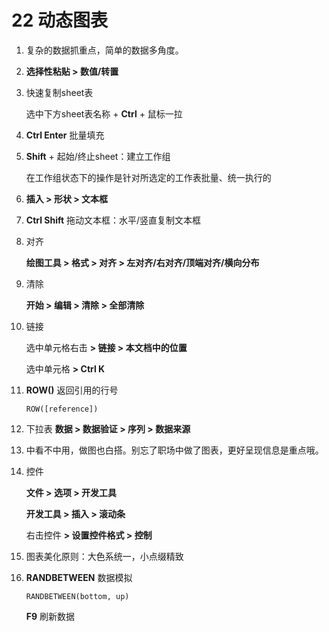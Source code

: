 # 22  动态图表

1. 复杂的数据抓重点，简单的数据多角度。

2. **选择性粘贴 > 数值/转置**

3. 快速复制sheet表

   选中下方sheet表名称 + **Ctrl** + 鼠标一拉

4. **Ctrl Enter**  批量填充

5. **Shift** + 起始/终止sheet：建立工作组

   在工作组状态下的操作是针对所选定的工作表批量、统一执行的

6. **插入 > 形状 > 文本框**

7. **Ctrl Shift** 拖动文本框：水平/竖直复制文本框

8. 对齐

   **绘图工具 > 格式 > 对齐 > 左对齐/右对齐/顶端对齐/横向分布**

9. 清除

   **开始 > 编辑 > 清除 > 全部清除**

10. 链接

    选中单元格右击 **> 链接 > 本文档中的位置**

    选中单元格 **> Ctrl K**

11. **ROW()**  返回引用的行号

    `ROW([reference])`

12. 下拉表  **数据 > 数据验证 > 序列 > 数据来源**

13. 中看不中用，做图也白搭。别忘了职场中做了图表，更好呈现信息是重点哦。

14. 控件

    **文件 > 选项 > 开发工具**

    **开发工具 > 插入 > 滚动条**

    右击控件 **> 设置控件格式 > 控制**

15. 图表美化原则：大色系统一，小点缀精致

16. **RANDBETWEEN**  数据模拟

    `RANDBETWEEN(bottom, up)`

    **F9**  刷新数据